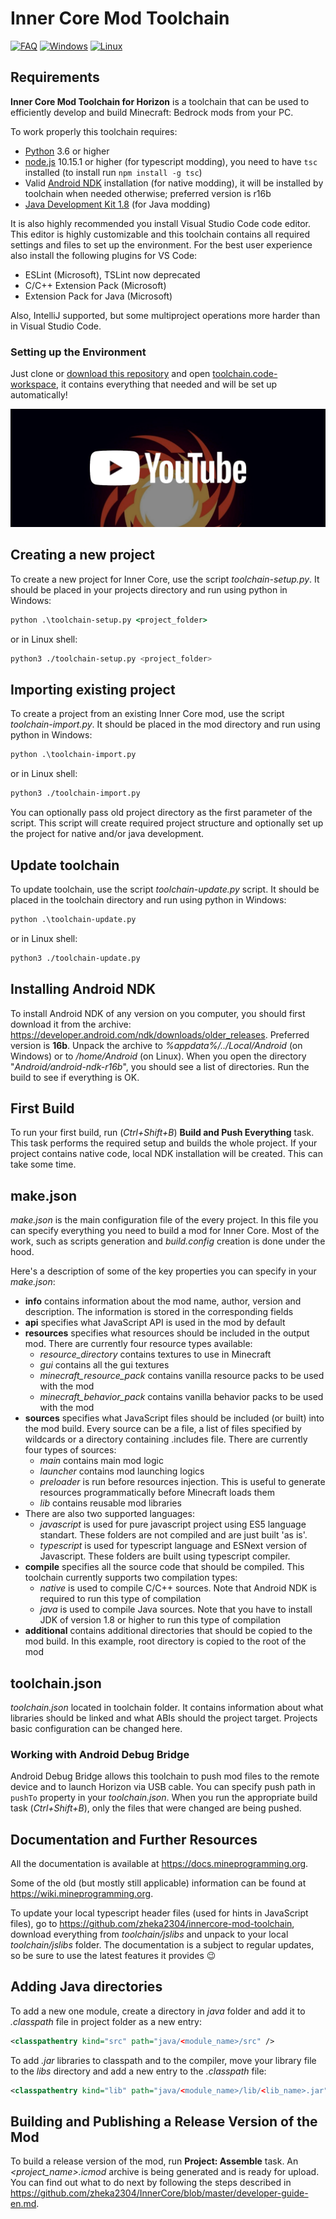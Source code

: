 # Inner Core Mod Toolchain

[![FAQ](https://img.shields.io/badge/figure_out-FAQ-888888?style=for-the-badge)](FAQ.md)
[![Windows](https://img.shields.io/badge/windows-compatible-blue?style=for-the-badge&logo=windows&logoColor=white)](README.md)
[![Linux](https://img.shields.io/badge/linux-compatible-yellowgreen?style=for-the-badge&logo=linux&logoColor=white)](README.md)

## Requirements

**Inner Core Mod Toolchain for Horizon** is a toolchain that can be used to efficiently develop and build Minecraft: Bedrock mods from your PC.

To work properly this toolchain requires:
 - [Python](https://www.python.org/) 3.6 or higher
 - [node.js](https://nodejs.org/en/) 10.15.1 or higher (for typescript modding), you need to have `tsc` installed (to install run `npm install -g tsc`)
 - Valid [Android NDK](https://developer.android.com/ndk/downloads/older_releases) installation (for native modding), it will be installed by toolchain when needed otherwise; preferred version is r16b
 - [Java Development Kit 1.8](https://www.oracle.com/java/technologies/javase/javase-jdk8-downloads.html) (for Java modding)

It is also highly recommended you install Visual Studio Code code editor. This editor is highly customizable and this toolchain contains all required settings and files to set up the environment. For the best user experience also install the following plugins for VS Code:
 - ESLint (Microsoft), TSLint now deprecated
 - C/C++ Extension Pack (Microsoft)
 - Extension Pack for Java (Microsoft)
 
 Also, IntelliJ supported, but some multiproject operations more harder than in Visual Studio Code.

### Setting up the Environment

Just clone or [download this repository](https://github.com/zheka2304/innercore-mod-toolchain/archive/refs/heads/master.zip) and open [toolchain.code-workspace](toolchain.code-workspace), it contains everything that needed and will be set up automatically!

[![Inner Core/Horizon Mods Development | Setting up the Environment](.github/environment.jpg)](https://www.youtube.com/watch?v=ofwKkRYh97k)

## Creating a new project

To create a new project for Inner Core, use the script *toolchain-setup.py*. It should be placed in your projects directory and run using python in Windows:
```cmd
python .\toolchain-setup.py <project_folder>
```
or in Linux shell:
```sh
python3 ./toolchain-setup.py <project_folder>
```

## Importing existing project

To create a project from an existing Inner Core mod, use the script *toolchain-import.py*. It should be placed in the mod directory and run using python in Windows:
```cmd
python .\toolchain-import.py
```
or in Linux shell:
```sh
python3 ./toolchain-import.py
```

You can optionally pass old project directory as the first parameter of the script. This script will create required project structure and optionally set up the project for native and/or java development.

## Update toolchain

To update toolchain, use the script *toolchain-update.py* script. It should be placed in the toolchain directory and run using python in Windows:
```cmd
python .\toolchain-update.py
```
or in Linux shell:
```sh
python3 ./toolchain-update.py
```

## Installing Android NDK

To install Android NDK of any version on you computer, you should first download it from the archive: https://developer.android.com/ndk/downloads/older_releases. Preferred version is **16b**. Unpack the archive to *%appdata%/../Local/Android* (on Windows) or to */home/Android* (on Linux). When you open the directory "*Android/android-ndk-r16b*", you should see a list of directories. Run the build to see if everything is OK.

## First Build

To run your first build, run (*Ctrl+Shift+B*) **Build and Push Everything** task. This task performs the required setup and builds the whole project. If your project contains native code, local NDK installation will be created. This can take some time.

## make.json

*make.json* is the main configuration file of the every project. In this file you can specify everything you need to build a mod for Inner Core. Most of the work, such as scripts generation and *build.config* creation is done under the hood.

Here's a description of some of the key properties you can specify in your *make.json*:
 - **info** contains information about the mod name, author, version and description. The information is stored in the corresponding fields
 - **api** specifies what JavaScript API is used in the mod by default
 - **resources** specifies what resources should be included in the output mod. There are currently four resource types available:
   - *resource_directory* contains textures to use in Minecraft
   - *gui* contains all the gui textures
   - *minecraft_resource_pack* contains vanilla resource packs to be used with the mod
   - *minecraft_behavior_pack* contains vanilla behavior packs to be used with the mod
 - **sources** specifies what JavaScript files should be included (or built) into the mod build. Every source can be a file, a list of files specified by wildcards or a directory containing .includes file. There are currently four types of sources:
   - *main* contains main mod logic
   - *launcher* contains mod launching logics
   - *preloader* is run before resources injection. This is useful to generate resources programmatically before Minecraft loads them
   - *lib* contains reusable mod libraries
 - There are also two supported languages:
   - *javascript* is used for pure javascript project using ES5 language standart. These folders are not compiled and are just built 'as is'.
   - *typescript* is used for typescript language and ESNext version of Javascript. These folders are built using typescript compiler.
 - **compile** specifies all the source code that should be compiled. This toolchain currently supports two compilation types:
   - *native* is used to compile C/C++ sources. Note that Android NDK is required to run this type of compilation
   - *java* is used to compile Java sources. Note that you have to install JDK of version 1.8 or higher to run this type of compilation
 - **additional** contains additional directories that should be copied to the mod build. In this example, root directory is copied to the root of the mod

## toolchain.json

*toolchain.json* located in toolchain folder. It contains information about what libraries should be linked and what ABIs should the project target. Projects basic configuration can be changed here.

### Working with Android Debug Bridge

Android Debug Bridge allows this toolchain to push mod files to the remote device and to launch Horizon via USB cable. You can specify push path in `pushTo` property in your *toolchain.json*. When you run the appropriate build task (*Ctrl+Shift+B*), only the files that were changed are being pushed.

## Documentation and Further Resources

All the documentation is available at https://docs.mineprogramming.org.

Some of the old (but mostly still applicable) information can be found at https://wiki.mineprogramming.org.

To update your local typescript header files (used for hints in JavaScript files), go to https://github.com/zheka2304/innercore-mod-toolchain, download everything from *toolchain/jslibs* and unpack to your local *toolchain/jslibs* folder. The documentation is a subject to regular updates, so be sure to use the latest features it provides 😉

## Adding Java directories

To add a new one module, create a directory in *java* folder and add it to *.classpath* file in project folder as a new entry:

```xml
<classpathentry kind="src" path="java/<module_name>/src" />
```

To add *.jar* libraries to classpath and to the compiler, move your library file
to the *libs* directory and add a new entry to the *.classpath* file:

```xml
<classpathentry kind="lib" path="java/<module_name>/lib/<lib_name>.jar" />
```

## Building and Publishing a Release Version of the Mod

To build a release version of the mod, run **Project: Assemble** task. An *<project_name>.icmod* archive is being generated and is ready for upload. You can find out what to do next by following the steps described in https://github.com/zheka2304/InnerCore/blob/master/developer-guide-en.md.
